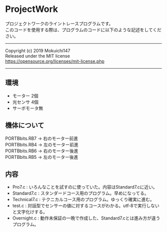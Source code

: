 # ProjectWork

プロジェクトワークのライントレースプログラムです。  
このコードを使用する際は、プログラムのコードに以下のような記述をしてください。

---

Copyright (c) 2019 Mokuichi147  
Released under the MIT license  
https://opensource.org/licenses/mit-license.php

---

## 環境
- モーター 2個
- 光センサ 4個
- サーボモータ無

## 機体について

PORTBbits.RB7 -> 右のモーター前進  
PORTBbits.RB4 -> 左のモーター前進  
PORTBbits.RB6 -> 右のモーター後進  
PORTBbits.RB5 -> 左のモーター後進

## 内容
- Pro7.c : いろんなことを試すのに使っていた。内容はStandard7.cに近い。
- Standard7.c : スタンダードコース用のプログラム。早めになってる。
- Technical7.c : テクニカルコース用のプログラム。ゆっくり確実に進む。
- test.c : 対話型でセンサーの値に対するコースがわかる。utf-8で実行しないと文字化けする。
- Overnight.c : 動作未保証の一晩で作成した、Standard7.cとは進み方が違うプログラム。
